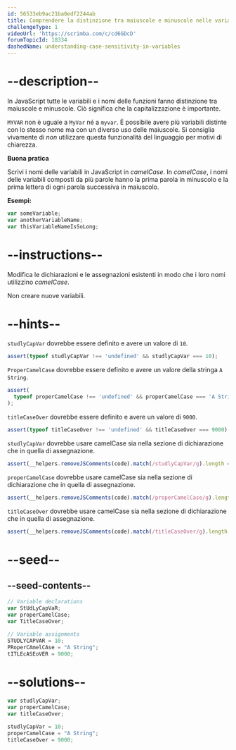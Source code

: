 ```yaml
---
id: 56533eb9ac21ba0edf2244ab
title: Comprendere la distinzione tra maiuscole e minuscole nelle variabili
challengeType: 1
videoUrl: 'https://scrimba.com/c/cd6GDcD'
forumTopicId: 18334
dashedName: understanding-case-sensitivity-in-variables
---
```


# --description--

In JavaScript tutte le variabili e i nomi delle funzioni fanno distinzione tra maiuscole e minuscole. Ciò significa che la capitalizzazione è importante.

`MYVAR` non è uguale a `MyVar` né a `myvar`. È possibile avere più variabili distinte con lo stesso nome ma con un diverso uso delle maiuscole. Si consiglia vivamente di *non* utilizzare questa funzionalità del linguaggio per motivi di chiarezza.

**Buona pratica**

Scrivi i nomi delle variabili in JavaScript in <dfn>camelCase</dfn>. In <dfn>camelCase</dfn>, i nomi delle variabili composti da più parole hanno la prima parola in minuscolo e la prima lettera di ogni parola successiva in maiuscolo.

**Esempi:**

```js
var someVariable;
var anotherVariableName;
var thisVariableNameIsSoLong;
```

# --instructions--

Modifica le dichiarazioni e le assegnazioni esistenti in modo che i loro nomi utilizzino <dfn>camelCase</dfn>.

Non creare nuove variabili.

# --hints--

`studlyCapVar` dovrebbe essere definito e avere un valore di `10`.

```js
assert(typeof studlyCapVar !== 'undefined' && studlyCapVar === 10);
```

`ProperCamelCase` dovrebbe essere definito e avere un valore della stringa `A String`.

```js
assert(
  typeof properCamelCase !== 'undefined' && properCamelCase === 'A String'
);
```

`titleCaseOver` dovrebbe essere definito e avere un valore di `9000`.

```js
assert(typeof titleCaseOver !== 'undefined' && titleCaseOver === 9000);
```

`studlyCapVar` dovrebbe usare camelCase sia nella sezione di dichiarazione che in quella di assegnazione.

```js
assert(__helpers.removeJSComments(code).match(/studlyCapVar/g).length === 2);
```

`properCamelCase` dovrebbe usare camelCase sia nella sezione di dichiarazione che in quella di assegnazione.

```js
assert(__helpers.removeJSComments(code).match(/properCamelCase/g).length === 2);
```

`titleCaseOver` dovrebbe usare camelCase sia nella sezione di dichiarazione che in quella di assegnazione.

```js
assert(__helpers.removeJSComments(code).match(/titleCaseOver/g).length === 2);
```

# --seed--

## --seed-contents--

```js
// Variable declarations
var StUdLyCapVaR;
var properCamelCase;
var TitleCaseOver;

// Variable assignments
STUDLYCAPVAR = 10;
PRoperCAmelCAse = "A String";
tITLEcASEoVER = 9000;
```

# --solutions--

```js
var studlyCapVar;
var properCamelCase;
var titleCaseOver;

studlyCapVar = 10;
properCamelCase = "A String";
titleCaseOver = 9000;
```

